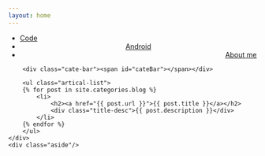 ```yaml
---
layout: home
---
```


<div class="index-content blog">
    <div class="section">
        <ul class="artical-cate">
            <li class="on" ><a href="/"><span>Code</span></a></li>
            <li style="text-align:center"><a href="/android"><span>Android</span></a></li>
            <li style="text-align:right"><a href="/about"><span>About me</span></a></li>
        </ul>

        <div class="cate-bar"><span id="cateBar"></span></div>

        <ul class="artical-list">
        {% for post in site.categories.blog %}
            <li>
                <h2><a href="{{ post.url }}">{{ post.title }}</a></h2>
                <div class="title-desc">{{ post.description }}</div>
            </li>
        {% endfor %}
        </ul>
    </div>
    <div class="aside"/>
</div>
